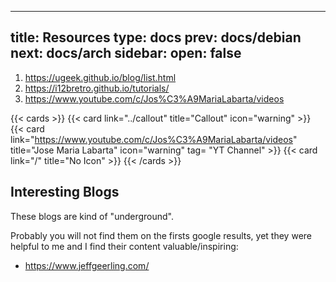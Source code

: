 
---
title: Resources
type: docs
prev: docs/debian
next: docs/arch
sidebar:
  open: false
---


1. https://ugeek.github.io/blog/list.html
2. https://i12bretro.github.io/tutorials/
3. https://www.youtube.com/c/Jos%C3%A9MariaLabarta/videos

{{< cards >}}
  {{< card link="../callout" title="Callout" icon="warning" >}}
  {{< card link="https://www.youtube.com/c/Jos%C3%A9MariaLabarta/videos" title="Jose Maria Labarta" icon="warning" tag= "YT Channel" >}}
  {{< card link="/" title="No Icon" >}}
{{< /cards >}}

## Interesting Blogs

These blogs are kind of "underground".

Probably you will not find them on the firsts google results, yet they were helpful to me and I find their content valuable/inspiring:

* https://www.jeffgeerling.com/